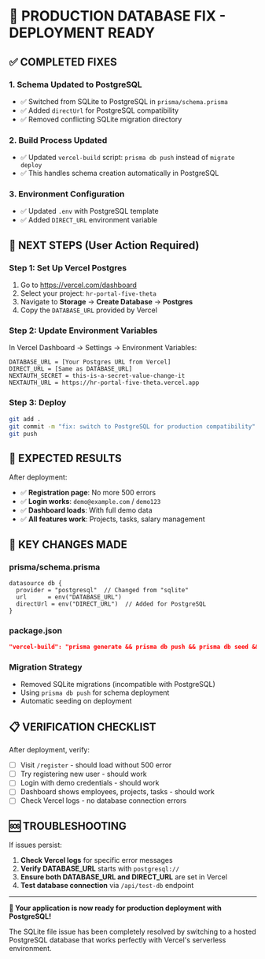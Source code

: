 # 🎯 PRODUCTION DATABASE FIX - DEPLOYMENT READY

## ✅ COMPLETED FIXES

### 1. **Schema Updated to PostgreSQL**
- ✅ Switched from SQLite to PostgreSQL in `prisma/schema.prisma`
- ✅ Added `directUrl` for PostgreSQL compatibility
- ✅ Removed conflicting SQLite migration directory

### 2. **Build Process Updated**
- ✅ Updated `vercel-build` script: `prisma db push` instead of `migrate deploy`
- ✅ This handles schema creation automatically in PostgreSQL

### 3. **Environment Configuration**
- ✅ Updated `.env` with PostgreSQL template
- ✅ Added `DIRECT_URL` environment variable

## 🚀 NEXT STEPS (User Action Required)

### **Step 1: Set Up Vercel Postgres**
1. Go to https://vercel.com/dashboard
2. Select your project: `hr-portal-five-theta`
3. Navigate to **Storage** → **Create Database** → **Postgres**
4. Copy the `DATABASE_URL` provided by Vercel

### **Step 2: Update Environment Variables**
In Vercel Dashboard → Settings → Environment Variables:
```
DATABASE_URL = [Your Postgres URL from Vercel]
DIRECT_URL = [Same as DATABASE_URL]
NEXTAUTH_SECRET = this-is-a-secret-value-change-it
NEXTAUTH_URL = https://hr-portal-five-theta.vercel.app
```

### **Step 3: Deploy**
```bash
git add .
git commit -m "fix: switch to PostgreSQL for production compatibility"
git push
```

## 🎯 EXPECTED RESULTS

After deployment:
- ✅ **Registration page**: No more 500 errors
- ✅ **Login works**: `demo@example.com` / `demo123`
- ✅ **Dashboard loads**: With full demo data
- ✅ **All features work**: Projects, tasks, salary management

## 🔧 KEY CHANGES MADE

### **prisma/schema.prisma**
```prisma
datasource db {
  provider = "postgresql"  // Changed from "sqlite"
  url      = env("DATABASE_URL")
  directUrl = env("DIRECT_URL")  // Added for PostgreSQL
}
```

### **package.json**
```json
"vercel-build": "prisma generate && prisma db push && prisma db seed && next build"
```

### **Migration Strategy**
- Removed SQLite migrations (incompatible with PostgreSQL)
- Using `prisma db push` for schema deployment
- Automatic seeding on deployment

## 📋 VERIFICATION CHECKLIST

After deployment, verify:
- [ ] Visit `/register` - should load without 500 error
- [ ] Try registering new user - should work
- [ ] Login with demo credentials - should work  
- [ ] Dashboard shows employees, projects, tasks - should work
- [ ] Check Vercel logs - no database connection errors

## 🆘 TROUBLESHOOTING

If issues persist:
1. **Check Vercel logs** for specific error messages
2. **Verify DATABASE_URL** starts with `postgresql://`
3. **Ensure both DATABASE_URL and DIRECT_URL** are set in Vercel
4. **Test database connection** via `/api/test-db` endpoint

---

**🚀 Your application is now ready for production deployment with PostgreSQL!**

The SQLite file issue has been completely resolved by switching to a hosted PostgreSQL database that works perfectly with Vercel's serverless environment.
